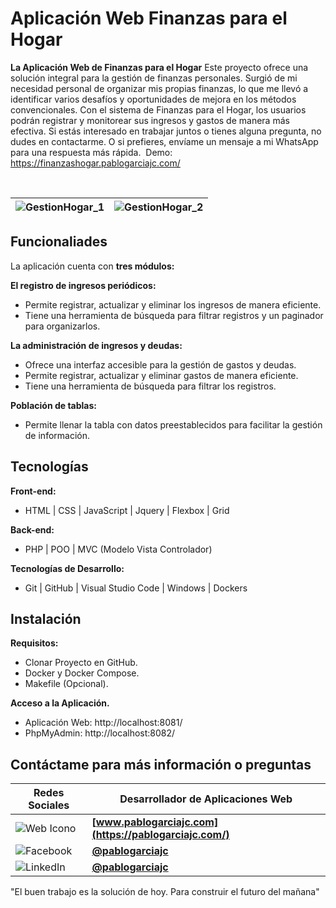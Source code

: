 
# Aplicación Web Finanzas para el Hogar

**La Aplicación Web de Finanzas para el Hogar** Este proyecto ofrece una solución integral para la gestión de finanzas personales. Surgió de mi necesidad personal de organizar mis propias finanzas, lo que me llevó a identificar varios desafíos y oportunidades de mejora en los métodos convencionales. Con el sistema de Finanzas para el Hogar, los usuarios podrán registrar y monitorear sus ingresos y gastos de manera más efectiva. Si estás interesado en trabajar juntos o tienes alguna pregunta, no dudes en contactarme. O si prefieres, envíame un mensaje a mi WhatsApp para una respuesta más rápida. 
Demo: https://finanzashogar.pablogarciajc.com/

</br>

| ![GestionHogar_1](https://pablogarciajc.com/wp-content/uploads/2024/03/pablogarciajc-aplicacion-web-finanzas-para-el-hogar-img1.webp) | ![GestionHogar_2](https://pablogarciajc.com/wp-content/uploads/2024/03/pablogarciajc-aplicacion-web-finanzas-para-el-hogar-img2.webp) |
|-----------|-----------|

## Funcionaliades

La aplicación cuenta con **tres módulos:**

**El registro de ingresos periódicos:**

* Permite registrar, actualizar y eliminar los ingresos de manera eficiente.
* Tiene una herramienta de búsqueda para filtrar registros y un paginador para organizarlos.

**La administración de ingresos y deudas:**

* Ofrece una interfaz accesible para la gestión de gastos y deudas.
* Permite registrar, actualizar y eliminar gastos de manera eficiente.
* Tiene una herramienta de búsqueda para filtrar los registros.

**Población de tablas:**

* Permite llenar la tabla con datos preestablecidos para facilitar la gestión de información.

## Tecnologías

**Front-end:**

* HTML | CSS | JavaScript | Jquery | Flexbox | Grid

**Back-end:**

* PHP | POO | MVC (Modelo Vista Controlador)

**Tecnologías de Desarrollo:**

* Git | GitHub | Visual Studio Code | Windows | Dockers

## Instalación

**Requisitos:**

* Clonar Proyecto en GitHub.
* Docker y Docker Compose.
* Makefile (Opcional).

**Acceso a la Aplicación.**
* Aplicación Web: http://localhost:8081/
* PhpMyAdmin: http://localhost:8082/

## Contáctame para más información o preguntas

| Redes Sociales  | Desarrollador de Aplicaciones Web |
| ------------- | ------------- |
| ![Web Icono](https://pablogarciajc.com/wp-content/uploads/2024/04/web.png) | **[www.pablogarciajc.com](https://pablogarciajc.com/)** |
| ![Facebook](https://pablogarciajc.com/wp-content/uploads/2024/04/facebook.png) | **[@pablogarciajc](https://www.facebook.com/PabloGarciaJC)** |
| ![LinkedIn](https://pablogarciajc.com/wp-content/uploads/2024/04/linkedin.png) | **[@pablogarciajc](https://www.linkedin.com/in/pablogarciajc/)** |

"El buen trabajo es la solución de hoy.
Para construir el futuro del mañana"




